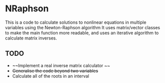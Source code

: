 # NRaphson
This is a code to calculate solutions to nonlinear equations in multiple variables using the Newton-Raphson algorithm
It uses matrix/vector classes to make the main function more readable, and uses an iterative algorithm to calculate matrix inverses.

## TODO
* ~~Implement a real inverse matrix calculator ~~
* ~~Generalise the code beyond two variables~~
* Calculate all of the roots in an interval

